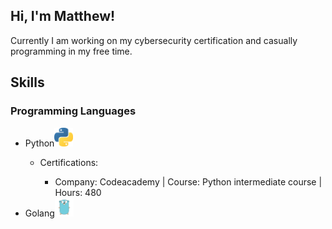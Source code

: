 <h2>Hi, I'm Matthew!</h2>
Currently I am working on my cybersecurity certification and casually programming in my free time.

<h2>Skills</h2>
<h3>Programming Languages</h2>
<ul>
  <li>Python<img src="assets/images/python.png" width="30"></li>
  <ul>
    <li>Certifications:</li>
    <ul>
      <li>Company: Codeacademy | Course: Python intermediate course | Hours: 480</li>
    </ul>
  </ul>
  <li>Golang<img src="assets/images/golang.png" width="30"></li>
